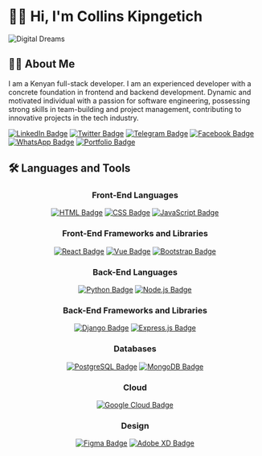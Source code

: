 # 👋🏾 Hi, I'm Collins Kipngetich

![Digital Dreams](https://images.freeimages.com/images/large-previews/f94/digital-dreams-1155914.jpg)

## 👩‍💻 About Me
I am a Kenyan full-stack developer. I am an experienced developer with a concrete foundation in frontend and backend development. Dynamic and motivated individual with a passion for software engineering, possessing strong skills in team-building and project management, contributing to innovative projects in the tech industry.

[![LinkedIn Badge](https://img.shields.io/badge/-LinkedIn-blue?style=flat&logo=Linkedin&logoColor=white)](https://www.linkedin.com/in/YOUR-LINKEDIN-USERNAME)
[![Twitter Badge](https://img.shields.io/badge/-Twitter-blue?style=flat&logo=Twitter&logoColor=white)](https://twitter.com/YOUR-TWITTER-USERNAME)
[![Telegram Badge](https://img.shields.io/badge/-Telegram-blue?style=flat&logo=Telegram&logoColor=white)](https://t.me/YOUR-TELEGRAM-USERNAME)
[![Facebook Badge](https://img.shields.io/badge/-Facebook-blue?style=flat&logo=Facebook&logoColor=white)](https://www.facebook.com/YOUR-FACEBOOK-USERNAME)
[![WhatsApp Badge](https://img.shields.io/badge/-WhatsApp-green?style=flat&logo=WhatsApp&logoColor=white)](https://wa.me/YOUR-WHATSAPP-NUMBER)
[![Portfolio Badge](https://img.shields.io/badge/-Portfolio-blue?style=flat&logo=Internet-Explorer&logoColor=white)](https://YOUR-PORTFOLIO-URL)

## 🛠️ Languages and Tools

<div align="center">

### Front-End Languages
[![HTML Badge](https://img.shields.io/badge/-HTML-orange?style=flat&logo=HTML5&logoColor=white)](https://developer.mozilla.org/en-US/docs/Web/HTML)
[![CSS Badge](https://img.shields.io/badge/-CSS-blue?style=flat&logo=CSS3&logoColor=white)](https://developer.mozilla.org/en-US/docs/Web/CSS)
[![JavaScript Badge](https://img.shields.io/badge/-JavaScript-yellow?style=flat&logo=JavaScript&logoColor=white)](https://developer.mozilla.org/en-US/docs/Web/JavaScript)

### Front-End Frameworks and Libraries
[![React Badge](https://img.shields.io/badge/-React-blue?style=flat&logo=React&logoColor=white)](https://reactjs.org/)
[![Vue Badge](https://img.shields.io/badge/-Vue.js-green?style=flat&logo=Vue.js&logoColor=white)](https://vuejs.org/)
[![Bootstrap Badge](https://img.shields.io/badge/-Bootstrap-purple?style=flat&logo=Bootstrap&logoColor=white)](https://getbootstrap.com/)

### Back-End Languages
[![Python Badge](https://img.shields.io/badge/-Python-blue?style=flat&logo=Python&logoColor=white)](https://www.python.org/)
[![Node.js Badge](https://img.shields.io/badge/-Node.js-green?style=flat&logo=Node.js&logoColor=white)](https://nodejs.org/)

### Back-End Frameworks and Libraries
[![Django Badge](https://img.shields.io/badge/-Django-green?style=flat&logo=Django&logoColor=white)](https://www.djangoproject.com/)
[![Express.js Badge](https://img.shields.io/badge/-Express.js-black?style=flat&logo=Express&logoColor=white)](https://expressjs.com/)

### Databases
[![PostgreSQL Badge](https://img.shields.io/badge/-PostgreSQL-blue?style=flat&logo=PostgreSQL&logoColor=white)](https://www.postgresql.org/)
[![MongoDB Badge](https://img.shields.io/badge/-MongoDB-green?style=flat&logo=MongoDB&logoColor=white)](https://www.mongodb.com/)

### Cloud
[![Google Cloud Badge](https://img.shields.io/badge/-Google_Cloud-blue?style=flat&logo=GoogleCloud&logoColor=white)](https://cloud.google.com/)

### Design
[![Figma Badge](https://img.shields.io/badge/-Figma-blue?style=flat&logo=Figma&logoColor=white)](https://www.figma.com/)
[![Adobe XD Badge](https://img.shields.io/badge/-Adobe_XD-purple?style=flat&logo=AdobeXD&logoColor=white)](https://www.adobe.com/products/xd.html)

</div>
